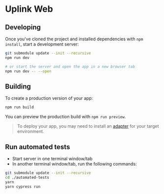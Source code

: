 # Uplink Web

## Developing

Once you've cloned the project and installed dependencies with `npm install`, start a development server:

```bash
git submodule update --init --recursive
npm run dev

# or start the server and open the app in a new browser tab
npm run dev -- --open
```

## Building

To create a production version of your app:

```bash
npm run build
```

You can preview the production build with `npm run preview`.

> To deploy your app, you may need to install an [adapter](https://kit.svelte.dev/docs/adapters) for your target environment.

## Run automated tests

- Start server in one terminal window/tab
- In another terminal window/tab, run the following commands:

```bash
git submodule update --init --recursive
cd ./automated-tests
yarn
yarn cypress run
```
